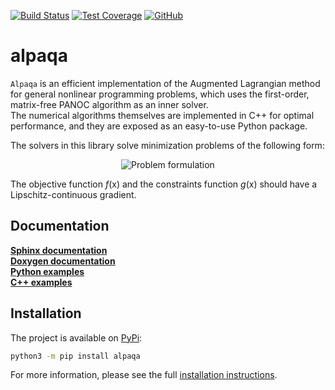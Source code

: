 [![Build Status](https://github.com/kul-optec/alpaqa/workflows/CI%20Tests/badge.svg)](https://github.com/kul-optec/alpaqa/actions)
[![Test Coverage](https://img.shields.io/endpoint?url=https://kul-optec.github.io/alpaqa/Coverage/shield.io.coverage.json)](https://kul-optec.github.io/alpaqa/Coverage/index.html)
[![GitHub](https://img.shields.io/github/stars/kul-optec/alpaqa?label=GitHub&logo=github)](https://github.com/kul-optec/alpaqa)


# alpaqa

`Alpaqa` is an efficient implementation of the Augmented Lagrangian method for general nonlinear programming problems,
which uses the first-order, matrix-free PANOC algorithm as an inner solver.  
The numerical algorithms themselves are implemented in C++ for optimal performance,
and they are exposed as an easy-to-use Python package.

The solvers in this library solve minimization problems of the following form:

<div align="center">

![Problem formulation](https://github.com/kul-optec/alpaqa/blob/main/doxygen/images/problem.svg?raw=True)

</div>

The objective function _f_(x) and the constraints function _g_(x)
should have a Lipschitz-continuous gradient.

## Documentation

[**Sphinx documentation**](https://kul-optec.github.io/alpaqa/Sphinx/index.html)  
[**Doxygen documentation**](https://kul-optec.github.io/alpaqa/Doxygen/index.html)  
[**Python examples**](https://kul-optec.github.io/alpaqa/Sphinx/examples/examples_landing_page.html)  
[**C++ examples**](https://kul-optec.github.io/alpaqa/Doxygen/examples.html)  

## Installation

The project is available on [PyPi](https://pypi.org/project/alpaqa):

```sh
python3 -m pip install alpaqa
```

For more information, please see the full
[installation instructions](https://kul-optec.github.io/alpaqa/Sphinx/install/installation.html).
